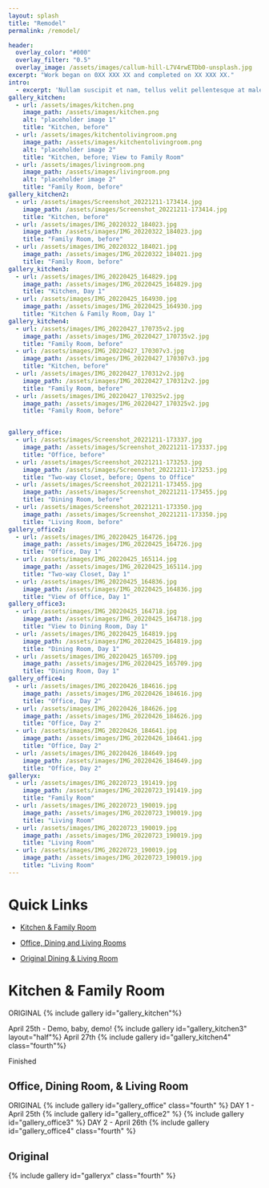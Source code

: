 ```yaml
---
layout: splash
title: "Remodel"
permalink: /remodel/

header:
  overlay_color: "#000"
  overlay_filter: "0.5"
  overlay_image: /assets/images/callum-hill-L7V4rwETDb0-unsplash.jpg
excerpt: "Work began on 0XX XXX XX and completed on XX XXX XX."
intro: 
  - excerpt: 'Nullam suscipit et nam, tellus velit pellentesque at malesuada, enim eaque. Quis nulla, netus tempor in diam gravida tincidunt, *proin faucibus* voluptate felis id sollicitudin. Centered with `type="center"`'
gallery_kitchen:
  - url: /assets/images/kitchen.png
    image_path: /assets/images/kitchen.png
    alt: "placeholder image 1"
    title: "Kitchen, before"
  - url: /assets/images/kitchentolivingroom.png
    image_path: /assets/images/kitchentolivingroom.png
    alt: "placeholder image 2"
    title: "Kitchen, before; View to Family Room"
  - url: /assets/images/livingroom.png
    image_path: /assets/images/livingroom.png
    alt: "placeholder image 2"
    title: "Family Room, before"
gallery_kitchen2:
  - url: /assets/images/Screenshot_20221211-173414.jpg
    image_path: /assets/images/Screenshot_20221211-173414.jpg
    title: "Kitchen, before"
  - url: /assets/images/IMG_20220322_184023.jpg
    image_path: /assets/images/IMG_20220322_184023.jpg
    title: "Family Room, before"
  - url: /assets/images/IMG_20220322_184021.jpg
    image_path: /assets/images/IMG_20220322_184021.jpg
    title: "Family Room, before"
gallery_kitchen3:
  - url: /assets/images/IMG_20220425_164829.jpg
    image_path: /assets/images/IMG_20220425_164829.jpg
    title: "Kitchen, Day 1"
  - url: /assets/images/IMG_20220425_164930.jpg
    image_path: /assets/images/IMG_20220425_164930.jpg
    title: "Kitchen & Family Room, Day 1"
gallery_kitchen4:
  - url: /assets/images/IMG_20220427_170735v2.jpg
    image_path: /assets/images/IMG_20220427_170735v2.jpg
    title: "Family Room, before"
  - url: /assets/images/IMG_20220427_170307v3.jpg
    image_path: /assets/images/IMG_20220427_170307v3.jpg
    title: "Kitchen, before"
  - url: /assets/images/IMG_20220427_170312v2.jpg
    image_path: /assets/images/IMG_20220427_170312v2.jpg
    title: "Family Room, before"
  - url: /assets/images/IMG_20220427_170325v2.jpg
    image_path: /assets/images/IMG_20220427_170325v2.jpg
    title: "Family Room, before"


gallery_office:
  - url: /assets/images/Screenshot_20221211-173337.jpg
    image_path: /assets/images/Screenshot_20221211-173337.jpg
    title: "Office, before"
  - url: /assets/images/Screenshot_20221211-173253.jpg
    image_path: /assets/images/Screenshot_20221211-173253.jpg
    title: "Two-way Closet, before; Opens to Office"
  - url: /assets/images/Screenshot_20221211-173455.jpg
    image_path: /assets/images/Screenshot_20221211-173455.jpg
    title: "Dining Room, before"
  - url: /assets/images/Screenshot_20221211-173350.jpg
    image_path: /assets/images/Screenshot_20221211-173350.jpg
    title: "Living Room, before"
gallery_office2:
  - url: /assets/images/IMG_20220425_164726.jpg
    image_path: /assets/images/IMG_20220425_164726.jpg
    title: "Office, Day 1"
  - url: /assets/images/IMG_20220425_165114.jpg
    image_path: /assets/images/IMG_20220425_165114.jpg
    title: "Two-way Closet, Day 1"
  - url: /assets/images/IMG_20220425_164836.jpg
    image_path: /assets/images/IMG_20220425_164836.jpg
    title: "View of Office, Day 1"
gallery_office3:
  - url: /assets/images/IMG_20220425_164718.jpg
    image_path: /assets/images/IMG_20220425_164718.jpg
    title: "View to Dining Room, Day 1"
  - url: /assets/images/IMG_20220425_164819.jpg
    image_path: /assets/images/IMG_20220425_164819.jpg
    title: "Dining Room, Day 1"
  - url: /assets/images/IMG_20220425_165709.jpg
    image_path: /assets/images/IMG_20220425_165709.jpg
    title: "Dining Room, Day 1"
gallery_office4:
  - url: /assets/images/IMG_20220426_184616.jpg
    image_path: /assets/images/IMG_20220426_184616.jpg
    title: "Office, Day 2"
  - url: /assets/images/IMG_20220426_184626.jpg
    image_path: /assets/images/IMG_20220426_184626.jpg
    title: "Office, Day 2"
  - url: /assets/images/IMG_20220426_184641.jpg
    image_path: /assets/images/IMG_20220426_184641.jpg
    title: "Office, Day 2"
  - url: /assets/images/IMG_20220426_184649.jpg
    image_path: /assets/images/IMG_20220426_184649.jpg
    title: "Office, Day 2"
galleryx:
  - url: /assets/images/IMG_20220723_191419.jpg
    image_path: /assets/images/IMG_20220723_191419.jpg
    title: "Family Room"
  - url: /assets/images/IMG_20220723_190019.jpg
    image_path: /assets/images/IMG_20220723_190019.jpg
    title: "Living Room"
  - url: /assets/images/IMG_20220723_190019.jpg
    image_path: /assets/images/IMG_20220723_190019.jpg
    title: "Living Room"
  - url: /assets/images/IMG_20220723_190019.jpg
    image_path: /assets/images/IMG_20220723_190019.jpg
    title: "Living Room"
---
```


# Quick Links
 - [Kitchen & Family Room](#kitchen--family-room) <!-- gallery 1-2 -->
 - [Office, Dining and Living Rooms](#office-dining-room--living-room) 
 
 - [Original Dining & Living Room](#original) 

# Kitchen & Family Room
ORIGINAL
{% include gallery id="gallery_kitchen"%}
<!-- {% include gallery id="gallery_kitchen2" caption="Yes, the quality of some of the video screenshots will give you a headache - apologies." %}-->
April 25th - Demo, baby, demo!
{% include gallery id="gallery_kitchen3" layout="half"%}
April 27th
{% include gallery id="gallery_kitchen4" class="fourth"%}

Finished

## Office, Dining Room, & Living Room
ORIGINAL
{% include gallery id="gallery_office" class="fourth" %}
DAY 1 - April 25th
{% include gallery id="gallery_office2" %}
{% include gallery id="gallery_office3" %}
DAY 2 - April 26th
{% include gallery id="gallery_office4" class="fourth" %}

## Original 
{% include gallery id="galleryx" class="fourth" %}

<!-- ![](/assets/images/IMG_20220527_212249.jpg) -->